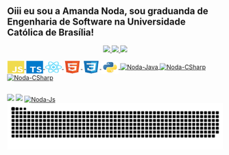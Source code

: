## Oiii eu sou a Amanda Noda, sou graduanda de Engenharia de Software na Universidade Católica de Brasília!
<div align="center">
  <a href="https://github.com/amanda-noda">
  <img height="180em" src="https://github-readme-stats.vercel.app/api?username=amanda-noda&show_icons=true&theme=panda&include_all_commits=true&count_private=true"/>
  <img height="180em" src="https://github-readme-stats.vercel.app/api/top-langs/?username=amanda-noda&layout=compact&langs_count=7&theme=panda"/>
  <img height="245em" src="https://github-readme-stats.vercel.app/api?username=amanda-noda&show_icons=true&hide=contribs,prs&cache_seconds=86400&theme=panda"/>
 
</div>
<div style="display: inline_block"><br>
  <img align="center" alt="Noda-Js" height="30" width="40" src="https://raw.githubusercontent.com/devicons/devicon/master/icons/javascript/javascript-plain.svg">
  <img align="center" alt="Noda-Ts" height="30" width="40" src="https://raw.githubusercontent.com/devicons/devicon/master/icons/typescript/typescript-plain.svg">
  <img align="center" alt="Noda-React" height="30" width="40" src="https://raw.githubusercontent.com/devicons/devicon/master/icons/react/react-original.svg">
  <img align="center" alt="Noda-HTML" height="30" width="40" src="https://raw.githubusercontent.com/devicons/devicon/master/icons/html5/html5-original.svg">
  <img align="center" alt="Noda-CSS" height="30" width="40" src="https://raw.githubusercontent.com/devicons/devicon/master/icons/css3/css3-original.svg">
  <img align="center" alt="Noda-Python" height="30" width="40" src="https://raw.githubusercontent.com/devicons/devicon/master/icons/python/python-original.svg">
  <img align="center" alt="Noda-Java" height="30" width="40" src="https://github.com/user-attachments/assets/dd104cb7-8e7c-4509-b77a-52b954a1a537">
  <img align="center" alt="Noda-CSharp" height="30" width="40" src="https://github.com/user-attachments/assets/300963d9-4279-473a-8f8c-96f4db52abf5">
  <img align="center" alt="Noda-CSharp" height="30" width="40" src="https://github.com/user-attachments/assets/72cc1c9b-0d7f-4226-a077-0d532f25f795">
</div>
  
  ##
 
<div> 
  <a href="https://instagram.com/amanda_nodaa" target="_blank"><img src="https://img.shields.io/badge/-Instagram-%23E4405F?style=for-the-badge&logo=instagram&logoColor=white" target="_blank"></a>
<a href="https://www.linkedin.com/in/amanda-fernandes-97b54919b/" target="_blank"><img src="https://img.shields.io/badge/-LinkedIn-%230077B5?style=for-the-badge&logo=linkedin&logoColor=white" target="_blank"></a> 
 <a href= "https://amandanoda.builder-preview.com/sobre" target="_blank"><img align="center" alt="Noda-Js" height="60" width="60" src = "https://github.com/user-attachments/assets/03d34877-572c-4f94-9429-c35b6906d1b7" target ="_blank"></a>
</div>



<picture>
  <source
    media="(prefers-color-scheme: dark)"
    srcset="https://raw.githubusercontent.com/platane/snk/output/github-contribution-grid-snake-dark.svg"
  />
  <source
    media="(prefers-color-scheme: light)"
    srcset="https://raw.githubusercontent.com/platane/snk/output/github-contribution-grid-snake.svg"
  />
  <img
    alt="github contribution grid snake animation"
    src="https://raw.githubusercontent.com/platane/snk/output/github-contribution-grid-snake.svg"
  />
</picture>



